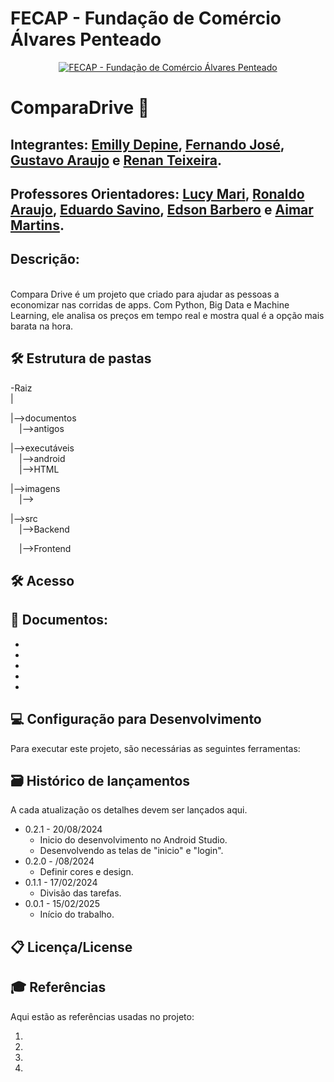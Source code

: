 # FECAP - Fundação de Comércio Álvares Penteado

<p align="center">
<a href= "https://www.fecap.br/"><img src="https://encrypted-tbn0.gstatic.com/images?q=tbn:ANd9GcRhZPrRa89Kma0ZZogxm0pi-tCn_TLKeHGVxywp-LXAFGR3B1DPouAJYHgKZGV0XTEf4AE&usqp=CAU" alt="FECAP - Fundação de Comércio Álvares Penteado" border="0"></a>
</p>

# ComparaDrive 🚗

## Integrantes: <a href="https://www.linkedin.com/in/emillydepine/">Emilly Depine</a>, <a href="https://www.linkedin.com/in/fernando-jos%C3%A9-dos-santos-a7a449135/">Fernando José</a>, <a href="https://www.linkedin.com/in/gustavo-santos-543853246/">Gustavo Araujo</a> e <a href="https://www.linkedin.com/in/renan-teixeira-pinheiro-62b550238/">Renan Teixeira</a>.

## Professores Orientadores: <a href="https://www.linkedin.com/in/lucymari/?originalSubdomain=br">Lucy Mari</a>, <a href="https://www.linkedin.com/in/ronaldo-araujo-pinto-3542811a/">Ronaldo Araujo</a>, <a href="https://www.linkedin.com/in/eduardo-savino-gomes-77833a10/">Eduardo Savino</a>, <a href="https://www.linkedin.com/in/edsonbarbero/">Edson Barbero</a> e <a href="https://www.linkedin.com/in/aimarlopes/">Aimar Martins</a>.



<p align="center">

## Descrição:
<br>Compara Drive é um projeto que criado para ajudar as pessoas a economizar nas corridas de apps. Com Python, Big Data e Machine Learning, ele analisa os preços em tempo real e mostra qual é a opção mais barata na hora.<br>

## 🛠 Estrutura de pastas

-Raiz<br>
|<br>

|-->documentos<br>
  &emsp;|-->antigos<br>
  
|-->executáveis<br>
  &emsp;|-->android<br>
  &emsp;|-->HTML<br>
  
|-->imagens<br>
  &emsp;|-->

|-->src<br>
  &emsp;|-->Backend<br>

  &emsp;|-->Frontend<br>


## 🛠 Acesso

<b></a></b>

<b></b>

## 📂 Documentos:
- <b></a></b>
- <b> </a></b>
- <b></a></b>
- <b></a></b>
- <b></a></b>



## 💻 Configuração para Desenvolvimento
Para executar este projeto, são necessárias as seguintes ferramentas:

<b></a></b>

<b></a></b>



## 🗃 Histórico de lançamentos

A cada atualização os detalhes devem ser lançados aqui.

* 0.2.1 - 20/08/2024
    * Inicio do desenvolvimento no Android Studio.
    * Desenvolvendo as telas de "inicio" e "login".
* 0.2.0 - /08/2024
    * Definir cores e design.
* 0.1.1 - 17/02/2024
    * Divisão das tarefas.
* 0.0.1 -  15/02/2025
    * Início do trabalho.

## 📋 Licença/License
<p></a></p>

## 🎓 Referências

Aqui estão as referências usadas no projeto:

1. 
2.
3. 
4. 
